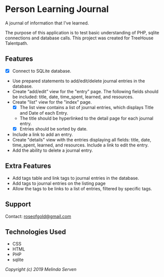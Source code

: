 # Person Learning Journal
A journal of information that I've learned.

The purpose of this application is to test basic understanding of PHP, sqlite connections and database calls. This project was created for TreeHouse Talentpath.

## Features
* [x] Connect to SQLite database.
* Use prepared statements to add/edit/delete journal entries in the database.
* Create “add/edit” view for the "entry" page. The following fields should be included: title, date, time_spent, learned, and resources.
* Create "list" view for the "index" page.
  * [x] The list view contains a list of journal entries, which displays Title and Date of each Entry.
  * The title should be hyperlinked to the detail page for each journal entry.
  * [x] Entries should be sorted by date.
* Include a link to add an entry.
* Create "details" view with the entries displaying all fields: title, date, time_spent, learned, and resources. Include a link to edit the entry.
* Add the ability to delete a journal entry.

## Extra Features
* Add tags table and link tags to journal entries in the database.
* Add tags to journal entries on the listing page
* Allow the tags to be links to a list of entries, filtered by specific tags.

## Support
Contact: roseofgold@gmail.com

## Technologies Used
* CSS
* HTML
* PHP
* sqlite

_Copyright (c) 2019 Melinda Serven_
